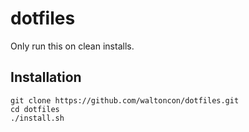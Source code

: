 # dotfiles

Only run this on clean installs.

## Installation

```shellscript
git clone https://github.com/waltoncon/dotfiles.git
cd dotfiles
./install.sh
```
